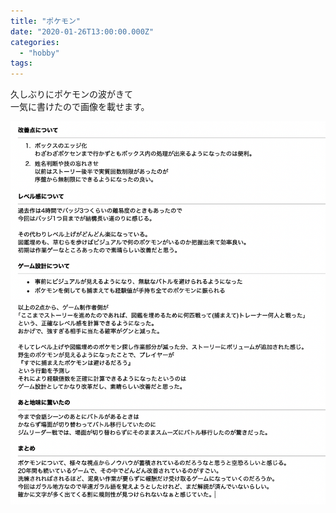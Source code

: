 ```yaml
---
title: "ポケモン"
date: "2020-01-26T13:00:00.000Z"
categories: 
  - "hobby"
tags: 
---
```


久しぶりにポケモンの波がきて  
一気に書けたので画像を載せます。

![](images/スクリーンショット-2020-01-28-22.14.28.png)
